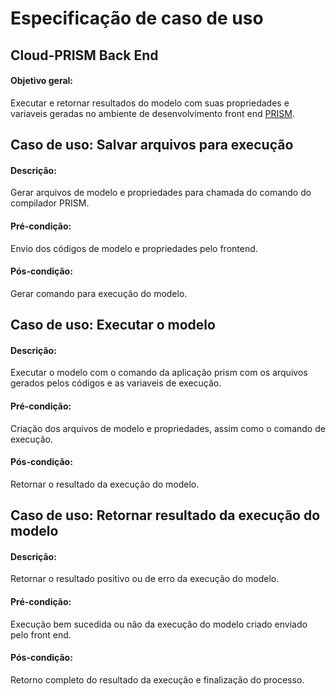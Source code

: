 
# Especificação de caso de uso
## Cloud-PRISM Back End
#### Objetivo geral:
Executar e retornar resultados do modelo com suas propriedades e variaveis geradas no ambiente de desenvolvimento front end [PRISM](https://www.prismmodelchecker.org/).


## Caso de uso: Salvar arquivos para execução
#### Descrição:
Gerar arquivos de modelo e propriedades para chamada do comando do compilador PRISM.

#### Pré-condição:
Envio dos códigos de modelo e propriedades pelo frontend.

#### Pós-condição:
Gerar comando para execução do modelo.


## Caso de uso: Executar o modelo
#### Descrição:
Executar o modelo com o comando da aplicação prism com os arquivos gerados pelos códigos e as variaveis de execução.

#### Pré-condição:
Criação dos arquivos de modelo e propriedades, assim como o comando de execução.
#### Pós-condição:
Retornar o resultado da execução do modelo.


## Caso de uso: Retornar resultado da execução do modelo
#### Descrição:
Retornar o resultado positivo ou de erro da execução do modelo.

#### Pré-condição:
Execução bem sucedida ou não da execução do modelo criado enviado pelo front end.

#### Pós-condição:
Retorno completo do resultado da execução e finalização do processo.
